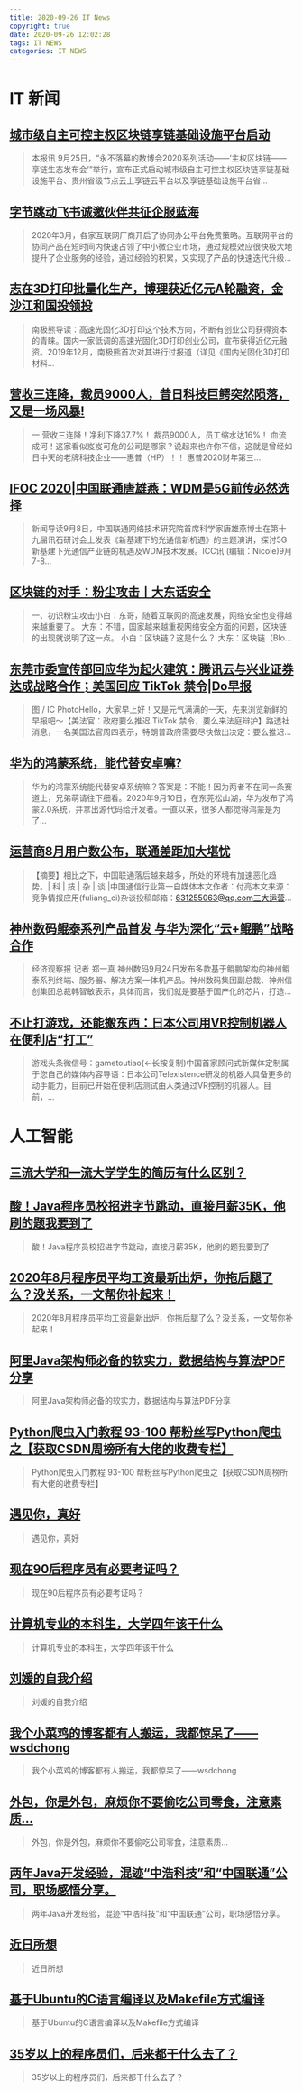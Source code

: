 ```yaml
---
title: 2020-09-26 IT News
copyright: true
date: 2020-09-26 12:02:28
tags: IT NEWS
categories: IT NEWS
---
```

# IT 新闻 
 ## [城市级自主可控主权区块链享链基础设施平台启动](http://mp.weixin.qq.com/s?src=11&timestamp=1601092805&ver=2607&signature=Psp5zg9hr6APpCbGSXSJZGWvuIlEOTQ6H*Q4vSHdsvy5cgHgekcV8m7MkiBVrmY1bt9FCDFNsjFQuX*YVgpyxZyS5DuLt748YiC9kA5SSaU=&new=1)
 > 本报讯 9月25日，“永不落幕的数博会2020系列活动——‘主权区块链——享链生态发布会’”举行，宣布正式启动城市级自主可控主权区块链享链基础设施平台、贵州省级节点云上享链云平台以及享链基础设施平台省...
 ## [字节跳动飞书诚邀伙伴共征企服蓝海](http://mp.weixin.qq.com/s?src=11&timestamp=1601092805&ver=2607&signature=v-SvaoYo5ZPbfKSsdSvw3rshmPb*3J5LcjL8sPWkuABIfce*HJ2vONRdplFExmtoEz*fkeSpACvvhm5Vz6Q9fq5j5YMzmgOFb0fo29cHoEdP-0GewhxzODvxeqg2c6MJ&new=1)
 > 2020年3月，各家互联网厂商开启了协同办公平台免费策略。互联网平台的协同产品在短时间内快速占领了中小微企业市场，通过规模效应很快极大地提升了企业服务的经验，通过经验的积累，又实现了产品的快速迭代升级...
 ## [志在3D打印批量化生产，博理获近亿元A轮融资，金沙江和国投领投](http://mp.weixin.qq.com/s?src=11&timestamp=1601092805&ver=2607&signature=c1zfF0M0UfEoDHmoC7rOGF-WuT737b1sMzrIGw3QntNnvuv4*WQABkV0zgHnOSK7W0yj5azImbLv2N9wEOlIyX2nJd4Q9BSyFFisUWqq*sl4yaFn2hyXDoVl0vS7oZEL&new=1)
 > 南极熊导读：高速光固化3D打印这个技术方向，不断有创业公司获得资本的青睐。国内一家低调的高速光固化3D打印创业公司，宣布获得近亿元融资。2019年12月，南极熊首次对其进行过报道（详见《国内光固化3D打印材料...
 ## [营收三连降，裁员9000人，昔日科技巨鳄突然陨落，又是一场风暴!](http://mp.weixin.qq.com/s?src=11&timestamp=1601092805&ver=2607&signature=qOrfA4L8FMIl9PXBYx12au*QdU5dKz0JuHsFF6jxpMGS1TMsURyUGZuQixJW3iyY-dYPi8u6YIoaE*AYwcig94nWaxZxlz0o5lVUbav59O8zIygV3yveoPQGX5VTKPTJ&new=1)
 > 一    营收三连降！净利下降37.7%！    裁员9000人，员工缩水达16%！    血流成河！这家看似岌岌可危的公司是哪家？说起来也许你不信，这就是曾经如日中天的老牌科技企业——惠普（HP）！！    惠普2020财年第三...
 ## [IFOC 2020|中国联通唐雄燕：WDM是5G前传必然选择](http://mp.weixin.qq.com/s?src=11&timestamp=1601092805&ver=2607&signature=63gI1-DXu5DTucqnYamYTRBye2xnxQscLwu7OAhqEkp6cR-7Jm9DG51czxv48cAOEX7WRZeORmm584ryt8lvfDurvb4yw9u24lfrf6enusTcBBAHjiOE5-4d2ZIgIBHl&new=1)
 > 新闻导读9月8日，中国联通网络技术研究院首席科学家唐雄燕博士在第十九届讯石研讨会上发表《新基建下的光通信新机遇》的主题演讲，探讨5G新基建下光通信产业链的机遇及WDM技术发展。ICC讯 (编辑：Nicole)9月7-8...
 ## [区块链的对手：粉尘攻击丨大东话安全](http://mp.weixin.qq.com/s?src=11&timestamp=1601092805&ver=2607&signature=nUGwNEcZfpfLczvY*fW3HSRlIilMJuMpfrw0K-aWE0Vc2u78cSaI4aWdNkte3aSMsIcvL2SCosucabsQQ6VGvSv6p*i5pwQvGZoNOQ9TijZTRPBkBL7AuT0eA4qA8ZC8&new=1)
 > 一、初识粉尘攻击小白：东哥，随着互联网的高速发展，网络安全也变得越来越重要了。 大东：不错，国家越来越重视网络安全方面的问题，区块链的出现就说明了这一点。 小白：区块链？这是什么？ 大东：区块链（Blo...
 ## [东莞市委宣传部回应华为起火建筑：腾讯云与兴业证券达成战略合作；美国回应 TikTok 禁令|Do早报](http://mp.weixin.qq.com/s?src=11&timestamp=1601092805&ver=2607&signature=nkp68m5YjKs27HJptUUPI05eXsdj7gqfTarr1xopQl5mYwKIoqmg7MjjOM*5DoKIkq3ijovIDzxAjtxlB69EYJkMs8gPPRTEJinXRDHf0siStgAONNliKGlBRwTtsdEW&new=1)
 > 图 / IC PhotoHello，大家早上好！又是元气满满的一天，先来浏览新鲜的早报吧～【美法官：政府要么推迟 TikTok 禁令，要么来法庭辩护】路透社消息，一名美国法官周四表示，特朗普政府需要尽快做出决定：要么推迟...
 ## [华为的鸿蒙系统，能代替安卓嘛?](http://mp.weixin.qq.com/s?src=11&timestamp=1601092805&ver=2607&signature=HjlTBxDhdDh4eHciG7xRrespwGozlRBgn99WQsBZ9VadM9pNcJfU1aem3XFj-6A8Fu2SkG0jPX0Z7Cj6St4EQ0zMjfkaL8c011*4zackV5t5MjGZSvRwbGyFJtUnSXG9&new=1)
 > 华为的鸿蒙系统能代替安卓系统嘛？答案是：不能！因为两者不在同一条赛道上，兄弟萌请往下细看。2020年9月10日，在东莞松山湖，华为发布了鸿蒙2.0系统，并拿出源代码给开发者。一直以来，很多人都觉得鸿蒙是为了...
 ## [运营商8月用户数公布，联通差距加大堪忧](http://mp.weixin.qq.com/s?src=11&timestamp=1601092805&ver=2607&signature=w9Oj0ilSkjlhkPq6TEqt7pAEVjbCoyP*u76NfwoUWH711TJqHw4ygdHihJPGR1KGI0GFVNKGzZmhcS2RezqHvPOeHfffEJMfWqc3G*DyWUVdcyKyoV2kBS*1-uBv9UZp&new=1)
 > 【摘要】相比之下，中国联通落后越来越多，所处的环境有加速恶化趋势。| 科 | 技 | 杂 | 谈 |中国通信行业第一自媒体本文作者：付亮本文来源：竞争情报应用(fuliang_ci)杂谈投稿邮箱：631255063@qq.com三大运营...
 ## [神州数码鲲泰系列产品首发 与华为深化“云+鲲鹏”战略合作](http://mp.weixin.qq.com/s?src=11&timestamp=1601092805&ver=2607&signature=hfSkIosTqPCRyhIQ1bEmVWPEieK0IZvEHT-eHlgD8G7dnpnhQ3HySzMzr6iHsGz9MN9GFEkikgbt9eHfKMuyr2HDspSRne22BvBp40c1pQ8=&new=1)
 > 经济观察报 记者 郑一真 神州数码9月24日发布多款基于鲲鹏架构的神州鲲泰系列终端、服务器、解决方案一体机产品。神州数码集团副总裁、神州信创集团总裁韩智敏表示，具体而言，我们就是要基于国产化的芯片，打造...
 ## [不止打游戏，还能搬东西：日本公司用VR控制机器人在便利店“打工”](http://mp.weixin.qq.com/s?src=11&timestamp=1601092805&ver=2607&signature=Ej3C68dQQ2v3Ep0zuP4q0dyHij*kThhBpJ6Om6bZQJ9oWa-6hkC11GaanTyhkxmV1UM3lq8QiIg33LeYC8DMGBRNUuoeY9FuoJhJ7EeGS9rsUO3kHqcF4acoAwcAK3nB&new=1)
 > 游戏头条微信号：gametoutiao(←长按复制)中国首家顾问式新媒体定制属于您自己的媒体内容导语：日本公司Telexistence研发的机器人具备更多的动手能力，目前已开始在便利店测试由人类通过VR控制的机器人。目前，...
# 人工智能 
 ## [三流大学和一流大学学生的简历有什么区别？](https://blog.csdn.net/qq_35190492/article/details/108745863)
 > 
 ## [酸！Java程序员校招进字节跳动，直接月薪35K，他刷的题我要到了](https://blog.csdn.net/m0_46757769/article/details/108798644)
 > 酸！Java程序员校招进字节跳动，直接月薪35K，他刷的题我要到了
 ## [2020年8月程序员平均工资最新出炉，你拖后腿了么？没关系，一文帮你补起来！](https://blog.csdn.net/sinat_37903468/article/details/108804428)
 > 2020年8月程序员平均工资最新出炉，你拖后腿了么？没关系，一文帮你补起来！
 ## [阿里Java架构师必备的软实力，数据结构与算法PDF分享](https://blog.csdn.net/qq_46388795/article/details/108784277)
 > 阿里Java架构师必备的软实力，数据结构与算法PDF分享
 ## [Python爬虫入门教程 93-100 帮粉丝写Python爬虫之【获取CSDN周榜所有大佬的收费专栏】](https://blog.csdn.net/hihell/article/details/108727726)
 > Python爬虫入门教程 93-100 帮粉丝写Python爬虫之【获取CSDN周榜所有大佬的收费专栏】
 ## [遇见你，真好](https://blog.csdn.net/uperficialyu/article/details/108788762)
 > 遇见你，真好
 ## [现在90后程序员有必要考证吗？](https://blog.csdn.net/wjg8209/article/details/108726218)
 > 现在90后程序员有必要考证吗？
 ## [计算机专业的本科生，大学四年该干什么](https://blog.csdn.net/wangtanCSDN/article/details/108784911)
 > 计算机专业的本科生，大学四年该干什么
 ## [刘媛的自我介绍](https://blog.csdn.net/weixin_51072508/article/details/108791616)
 > 刘媛的自我介绍
 ## [我个小菜鸡的博客都有人搬运，我都惊呆了——wsdchong](https://blog.csdn.net/weixin_42875245/article/details/108774506)
 > 我个小菜鸡的博客都有人搬运，我都惊呆了——wsdchong
 ## [外包，你是外包，麻烦你不要偷吃公司零食，注意素质...](https://blog.csdn.net/qq_35190492/article/details/108716304)
 > 外包，你是外包，麻烦你不要偷吃公司零食，注意素质...
 ## [两年Java开发经验，混迹“中浩科技”和“中国联通”公司，职场感悟分享。](https://blog.csdn.net/HarderXin/article/details/108754257)
 > 两年Java开发经验，混迹“中浩科技”和“中国联通”公司，职场感悟分享。
 ## [近日所想](https://blog.csdn.net/weixin_45782091/article/details/108803190)
 > 近日所想
 ## [基于Ubuntu的C语言编译以及Makefile方式编译](https://blog.csdn.net/qq_45999753/article/details/108797585)
 > 基于Ubuntu的C语言编译以及Makefile方式编译
 ## [35岁以上的程序员们，后来都干什么去了？](https://blog.csdn.net/devcloud/article/details/108484558)
 > 35岁以上的程序员们，后来都干什么去了？

    